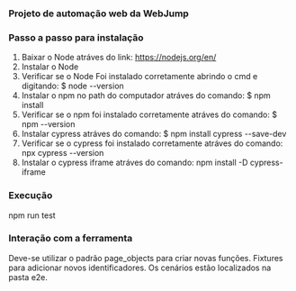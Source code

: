 ### Projeto de automação web da WebJump

### Passo a passo para instalação
1. Baixar o Node atráves do link: https://nodejs.org/en/
2. Instalar o Node
3. Verificar se o Node Foi instalado corretamente abrindo o cmd e digitando: $ node --version
4. Instalar o npm no path do computador atráves do comando: $ npm install
5. Verificar se o npm foi instalado corretamente atráves do comando: $ npm --version
6. Instalar cypress atráves do comando: $ npm install cypress --save-dev
7. Verificar se o cypress foi instalado corretamente atráves do comando: npx cypress --version
8. Instalar o cypress iframe atráves do comando: npm install -D cypress-iframe

### Execução
 npm run test

### Interação com a ferramenta
Deve-se utilizar o padrão page_objects para criar novas funções.
Fixtures para adicionar novos identificadores.
Os cenários estão localizados na pasta e2e.


